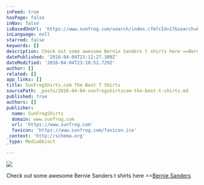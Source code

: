 ```yaml
---
inFeed: true
hasPage: false
inNav: false
isBasedOnUrl: 'https://www.sunfrog.com/search/index.cfm?cId=17&search=Bernie%20Sanders&schTrmFilter=sales'
inLanguage: null
starred: false
keywords: []
description: Check out some awesome Bernie Sanders t shirts here ==Bernie Sanders
datePublished: '2016-04-04T23:12:27.309Z'
dateModified: '2016-04-04T23:10:52.729Z'
author: []
related: []
app_links: []
title: SunFrogShirts.com The Best T Shirts
sourcePath: _posts/2016-04-04-sunfrogshirtscom-the-best-t-shirts.md
published: true
authors: []
publisher:
  name: SunFrogShirts
  domain: www.sunfrog.com
  url: 'https://www.sunfrog.com'
  favicon: 'https://www.sunfrog.com/favicon.ico'
_context: 'http://schema.org'
_type: MediaObject

---
```

![](https://the-grid-user-content.s3-us-west-2.amazonaws.com/b0c45b04-c008-440a-a3a4-788800ef68a9.png)

Check out some awesome Bernie Sanders t shirts here ==[Bernie Sanders][0]

[0]: null